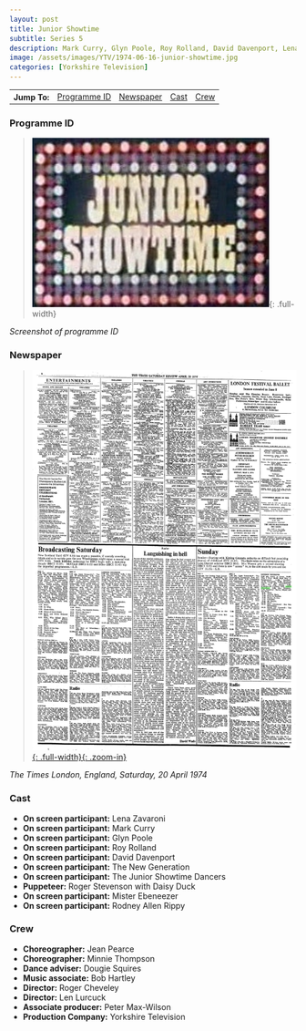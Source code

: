 ```yaml
---
layout: post
title: Junior Showtime
subtitle: Series 5
description: Mark Curry, Glyn Poole, Roy Rolland, David Davenport, Lena Zavaroni, The New Generation, The Junior Showtime Dancers, puppeteer Roger Stevenson with Daisy Duck, Mister Ebeneezer and Rodney Allen Rippy.
image: /assets/images/YTV/1974-06-16-junior-showtime.jpg
categories: [Yorkshire Television]
---
```


<table>
<tr align="center">
<th>Jump To:</th>
<td><a href="#programme-id">Programme ID</a></td>
<td><a href="#newspaper">Newspaper</a></td>
<td><a href="#cast">Cast</a></td>
<td><a href="#crew">Crew</a></td>
</tr>
</table>

### Programme ID
> ![Screenshot of programme ID](/assets/images/YTV/1974-junior-showtime.jpg){: .full-width}

<cite>Screenshot of programme ID</cite>

### Newspaper
> [![](/assets/images/newspapers/0FFO-1974-APR20-008.jpeg){: .full-width}{: .zoom-in}](/assets/images/newspapers/0FFO-1974-APR20-008.jpeg)

<cite>The Times London, England, Saturday, 20 April 1974</cite>

### Cast
* **On screen participant:** Lena Zavaroni
* **On screen participant:** Mark Curry
* **On screen participant:** Glyn Poole
* **On screen participant:** Roy Rolland
* **On screen participant:** David Davenport
* **On screen participant:** The New Generation
* **On screen participant:** The Junior Showtime Dancers
* **Puppeteer:** Roger Stevenson with Daisy Duck
* **On screen participant:** Mister Ebeneezer
* **On screen participant:** Rodney Allen Rippy

### Crew
* **Choreographer:** Jean Pearce
* **Choreographer:** Minnie Thompson
* **Dance adviser:** Dougie Squires
* **Music associate:** Bob Hartley
* **Director:** Roger Cheveley
* **Director:** Len Lurcuck
* **Associate producer:** Peter Max-Wilson
* **Production Company:** Yorkshire Television

